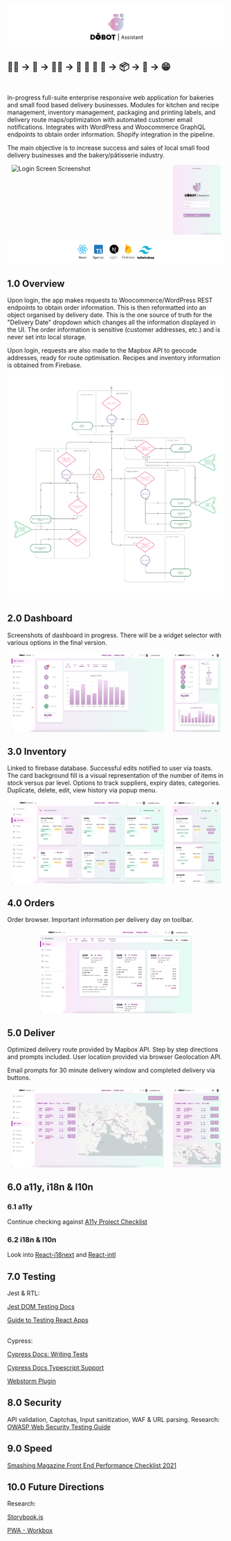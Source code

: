 
![DobotAssistantLogo](./public/ReadmeImages/DobotHeader.png)

## 🧑‍💻 → 🧾 → 👩‍🍳 → 🧁 🍩 🍞 🍪 → 📦 → 🚚 →  😁<br><br>
In-progress full-suite enterprise responsive web application for bakeries and small food based delivery businesses.
Modules for kitchen and recipe management, inventory management, packaging and printing labels, and delivery route maps/optimization with automated customer email notifications. Integrates with WordPress and Woocommerce GraphQL endpoints to obtain order information. Shopify integration in the pipeline.<br>

The main objective is to increase success and sales of local small food delivery businesses and the bakery/pâtisserie industry.

<div style="margin: 0 auto; display: inline-flex;">
<img style="margin: 0 auto" src="./public/ReadmeImages/Login.png" width="70%" alt="Login Screen Screenshot"/>
<img style="margin: 0 auto" src="./public/ReadmeImages/LoginMobile.png" width="22%" alt="Login Screen Mobile Screenshot"/>
</div>

<br>

![A list of frameworks used in the project](./public/ReadmeImages/ServicesPadding.png)

## 1.0 Overview
Upon login, the app makes requests to Woocommerce/WordPress REST endpoints to obtain order information. This is then reformatted into an object organised by delivery date. This is the one source of truth for the "Delivery Date" dropdown which changes all the information displayed in the UI. The order information is sensitive (customer addresses, etc.) and is never set into local storage.<br>

Upon login, requests are also made to the Mapbox API to geocode addresses, ready for route optimisation. Recipes and inventory information is obtained from Firebase.<br>

![API Flowchart](./public/ReadmeImages/APIDobot.png)

## 2.0 Dashboard
Screenshots of dashboard in progress. There will be a widget selector with various options in the final version.<br>

<div style="margin: 0 auto; display: inline-flex;">
<img style="margin: 0 auto" src="./public/ReadmeImages/Dashboard.png" width="70%" alt="Dashboard Screen Screenshot"/>
<img style="margin: 0 auto" src="./public/ReadmeImages/DashboardMobile.png" width="22%" alt="Dashboard Screen Mobile Screenshot"/>
</div>

## 3.0 Inventory
Linked to firebase database. Successful edits notified to user via toasts. The card background fill is a visual representation of the number of items in stock versus par level. Options to track suppliers, expiry dates, categories. Duplicate, delete, edit, view history via popup menu.<br>

<div style="margin: 0 auto; display: inline-flex;">
<img style="margin: 0 auto" src="./public/ReadmeImages/Inventory.png" width="70%" alt="Login Screen Screenshot"/>
<img style="margin: 0 auto" src="./public/ReadmeImages/InventoryMobile.png" width="22%" alt="Login Screen Mobile Screenshot"/>
</div>


## 4.0 Orders
Order browser. Important information per delivery day on toolbar.<br>

<div style="margin: 0 auto; display: inline-flex;">
<img style="margin: 0 auto" src="./public/ReadmeImages/OrdersEdit.png" width="70%" alt="Dashboard Screen Screenshot"/>
</div>


## 5.0 Deliver
Optimized delivery route provided by Mapbox API. Step by step directions and prompts included. User location provided via browser Geolocation API.<br>

Email prompts for 30 minute delivery window and completed delivery via buttons.<br>

<div style="margin: 0 auto; display: inline-flex;">
<img style="margin: 0 auto" src="./public/ReadmeImages/Deliver.png" width="70%" alt="Login Screen Screenshot"/>
<img style="margin: 0 auto" src="./public/ReadmeImages/DeliverMobile.png" width="22%" alt="Login Screen Mobile Screenshot"/>
</div>

## 6.0 a11y, i18n & l10n
### 6.1 a11y
Continue checking against [A11y Project Checklist](https://www.a11yproject.com/checklist/)

### 6.2 i18n & l10n
Look into [React-i18next](https://react.i18next.com) and [React-intl](https://formatjs.io/docs/react-intl/components/)

## 7.0 Testing
Jest & RTL:

[Jest DOM Testing Docs](https://jestjs.io/docs/en/tutorial-react#dom-testing)

[Guide to Testing React Apps](https://thomlom.dev/beginner-guide-testing-react-apps/)

\
Cypress:

[Cypress Docs: Writing Tests](https://docs.cypress.io/guides/core-concepts/writing-and-organizing-tests.html#Writing-tests)

[Cypress Docs Typescript Support](https://docs.cypress.io/guides/tooling/typescript-support.html#Types-for-plugins)

[Webstorm Plugin](https://plugins.jetbrains.com/plugin/13819-cypress-support)


## 8.0 Security
API validation, Captchas, Input sanitization, WAF & URL parsing. Research:
[OWASP Web Security Testing Guide](https://owasp.org/www-project-web-security-testing-guide/)

## 9.0 Speed
[Smashing Magazine Front End Performance Checklist 2021](https://www.smashingmagazine.com/2021/01/front-end-performance-2021-free-pdf-checklist/)

## 10.0 Future Directions
Research:

[Storybook.js](https://www.learnstorybook.com)

[PWA - Workbox](https://developers.google.com/web/tools/workbox/modules/workbox-webpack-plugin)

